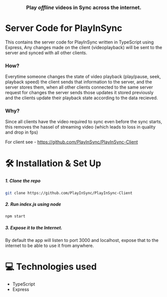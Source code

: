 ### <p align='center'><b>Play <i>offline</i> videos in Sync across the internet.</b> </p>

# Server Code for PlayInSync

This contains the server code for PlayInSync written in TypeScript using Express, Any changes made on the client (videoplayback) will be sent to the server and synced with all other clients.

### How?

Everytime someone changes the state of video playback (play/pause, seek, playback speed) the client sends that information to the server, and the server stores them, when all other clients connected to the same server request for changes the server sends those updates it stored previously and the clients update their playback state according to the data recieved.

### Why?

Since all clients have the video required to sync even before the sync starts, this removes the hassel of streaming video (which leads to loss in quality and drop in fps)

For client see - https://github.com/PlayInSync/PlayInSync-Client

# 🛠️ Installation & Set Up

##### 1. Clone the repo

```sh
git clone https://github.com/PlayInSync/PlayInSync-Client
```

##### 2. Run index.js using node

```sh
npm start
```

##### 3. Expose it to the Internet.

By default the app will listen to port 3000 and localhost, expose that to the internet to be able to use it from anywhere.

# 💻 Technologies used

- TypeScript
- Express
